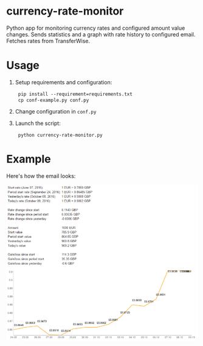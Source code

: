 # currency-rate-monitor

Python app for monitoring currency rates and configured amount value changes.
Sends statistics and a graph with rate history to configured email. Fetches
rates from TransferWise.

# Usage

1. Setup requirements and configuration:

        pip install --requirement=requirements.txt
        cp conf-example.py conf.py

2. Change configuration in `conf.py`
3. Launch the script:

        python currency-rate-monitor.py

# Example

Here's how the email looks:

![Screenshot of example email](docs/example-email.png)
